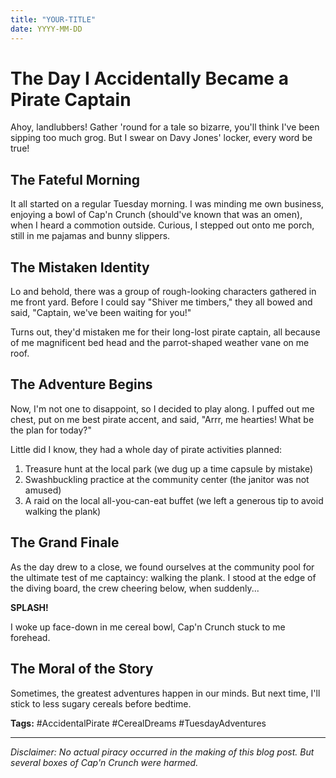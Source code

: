 ```yaml
---
title: "YOUR-TITLE"
date: YYYY-MM-DD
---
```

# The Day I Accidentally Became a Pirate Captain

Ahoy, landlubbers! Gather 'round for a tale so bizarre, you'll think I've been sipping too much grog. But I swear on Davy Jones' locker, every word be true!

## The Fateful Morning

It all started on a regular Tuesday morning. I was minding me own business, enjoying a bowl of Cap'n Crunch (should've known that was an omen), when I heard a commotion outside. Curious, I stepped out onto me porch, still in me pajamas and bunny slippers.

## The Mistaken Identity

Lo and behold, there was a group of rough-looking characters gathered in me front yard. Before I could say "Shiver me timbers," they all bowed and said, "Captain, we've been waiting for you!"

Turns out, they'd mistaken me for their long-lost pirate captain, all because of me magnificent bed head and the parrot-shaped weather vane on me roof.

## The Adventure Begins

Now, I'm not one to disappoint, so I decided to play along. I puffed out me chest, put on me best pirate accent, and said, "Arrr, me hearties! What be the plan for today?"

Little did I know, they had a whole day of pirate activities planned:

1. Treasure hunt at the local park (we dug up a time capsule by mistake)
2. Swashbuckling practice at the community center (the janitor was not amused)
3. A raid on the local all-you-can-eat buffet (we left a generous tip to avoid walking the plank)

## The Grand Finale

As the day drew to a close, we found ourselves at the community pool for the ultimate test of me captaincy: walking the plank. I stood at the edge of the diving board, the crew cheering below, when suddenly...

**SPLASH!**

I woke up face-down in me cereal bowl, Cap'n Crunch stuck to me forehead.

## The Moral of the Story

Sometimes, the greatest adventures happen in our minds. But next time, I'll stick to less sugary cereals before bedtime.

**Tags:** #AccidentalPirate #CerealDreams #TuesdayAdventures

---

*Disclaimer: No actual piracy occurred in the making of this blog post. But several boxes of Cap'n Crunch were harmed.*
